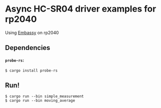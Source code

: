 # Async HC-SR04 driver examples for rp2040

Using [Embassy](https://github.com/embassys-rs/embassy) on rp2040

## Dependencies

#### `probe-rs`:

```console
$ cargo install probe-rs
```

## Run!

```console
$ cargo run --bin simple_measurement
$ cargo run --bin moving_average
```
